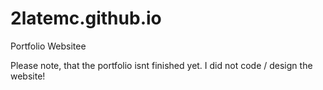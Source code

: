 # 2latemc.github.io
Portfolio Websitee

Please note, that the portfolio isnt finished yet. I did not code / design the website!

